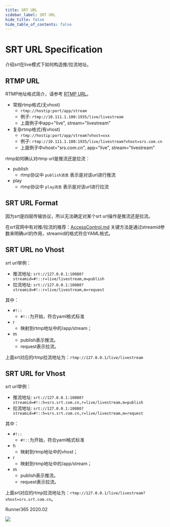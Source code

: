 ```yaml
---
title: SRT URL
sidebar_label: SRT URL
hide_title: false
hide_table_of_contents: false
---
```


# SRT URL Specification

介绍srt在live模式下如何构造推/拉流地址。

## RTMP URL

RTMP地址格式简介，请参考 [RTMP URL](./rtmp-url-vhost.md)。

* 常规rtmp格式(无vhost) 
    - `rtmp://hostip:port/app/stream` 
    - 例子: `rtmp://10.111.1.100:1935/live/livestream` 
    - 上面例子中app="live", stream="livestream" 
* 复杂rtmp格式(有vhost) 
    - `rtmp://hostip:port/app/stream?vhost=xxx` 
    - 例子: `rtmp://10.111.1.100:1935/live/livestream?vhost=srs.com.cn` 
    - 上面例子中vhost="srs.com.cn", app="live", stream="livestream" 

rtmp如何确认对rtmp url是推流还是拉流：

* publish 
    - rtmp协议中 `publish消息` 表示是对该url进行推流 
* play 
    - rtmp协议中 `play消息` 表示是对该url进行拉流

## SRT URL Format

因为srt是四层传输协议，所以无法确定对某个srt url操作是推流还是拉流。

在srt官网中有对推/拉流的推荐：[AccessControl.md](https://github.com/Haivision/srt/blob/master/docs/features/access-control.md) 
关键方法是通过streamid参数来明确url的作用，streamid的格式符合YAML格式。

## SRT URL no Vhost

srt url举例：
* 推流地址: `srt://127.0.0.1:10080?streamid=#!::r=live/livestream,m=publish` 
* 拉流地址: `srt://127.0.0.1:10080?streamid=#!::r=live/livestream,m=request` 

其中：
* `#!::` 
    - `#!::`为开始，符合yaml格式标准 
* r 
    - 映射到rtmp地址中的/app/stream；
* m 
    - publish表示推流。
    - request表示拉流。

上面srt对应的rtmp拉流地址为：`rtmp://127.0.0.1/live/livestream`

## SRT URL for Vhost

srt url举例：
* 推流地址: `srt://127.0.0.1:10080?streamid=#!::h=srs.srt.com.cn,r=live/livestream,m=publish` 
* 拉流地址: `srt://127.0.0.1:10080?streamid=#!::h=srs.srt.com.cn,r=live/livestream,m=request` 

其中：
* `#!::` 
    - `#!::`为开始，符合yaml格式标准 
* h 
    - 映射到rtmp地址中的vhost；
* r 
    - 映射到rtmp地址中的/app/stream；
* m 
    - publish表示推流。
    - request表示拉流。

上面srt对应的rtmp拉流地址为：`rtmp://127.0.0.1/live/livestream?vhost=srs.srt.com.cn`。

Runner365 2020.02

![](https://ossrs.net/gif/v1/sls.gif?site=ossrs.io&path=/lts/doc/zh/v4/srt-url)


